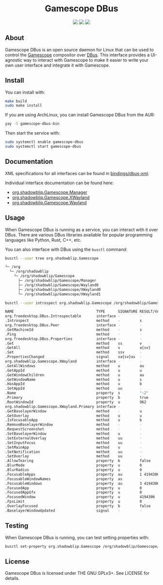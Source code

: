 <h1 align="center">
  <br>
  Gamescope DBus
</h1>

<p align="center">
  <a href="https://github.com/ShadowBlip/gamescope-dbus/stargazers"><img src="https://img.shields.io/github/stars/ShadowBlip/gamescope-dbus" /></a>
  <a href="https://github.com/ShadowBlip/gamescope-dbus/blob/main/LICENSE"><img src="https://img.shields.io/github/license/ShadowBlip/gamescope-dbus" /></a>
  <a href="https://discord.gg/fKsUbrt"><img src="https://img.shields.io/badge/discord-server-%235865F2" /></a>
  <br>
</p>

## About

Gamescope DBus is an open source daemon for Linux that can be used to control the [Gamescope](https://github.com/ValveSoftware/gamescope)
compositor over [DBus](https://www.freedesktop.org/wiki/Software/dbus/). This interface provides
a UI-agnostic way to interact with Gamescope to make it easier to write your own
user interface and integrate it with Gamescope.

## Install

You can install with:

```bash
make build
sudo make install
```

If you are using ArchLinux, you can install Gamescope DBus from the AUR:

```bash
yay -S gamescope-dbus-bin
```

Then start the service with:

```bash
sudo systemctl enable gamescope-dbus
sudo systemctl start gamescope-dbus
```

## Documentation

XML specifications for all interfaces can be found in [bindings/dbus-xml](./bindings/dbus-xml).

Individual interface documentation can be found here:

* [org.shadowblip.Gamescope.Manager](./docs/manager.md)
* [org.shadowblip.Gamescope.XWayland](./docs/xwayland.md)
* [org.shadowblip.Gamescope.Wayland](./docs/wayland.md)


## Usage

When Gamescope DBus is running as a service, you can interact with it over DBus.
There are various DBus libraries available for popular programming languages
like Python, Rust, C++, etc.

You can also interface with DBus using the `busctl` command:

```bash
busctl --user tree org.shadowblip.Gamescope
```


```bash
└─ /org
  └─ /org/shadowblip
    └─ /org/shadowblip/Gamescope
      ├─ /org/shadowblip/Gamescope/Manager
      ├─ /org/shadowblip/Gamescope/Wayland0
      ├─ /org/shadowblip/Gamescope/XWayland0
      └─ /org/shadowblip/Gamescope/XWayland1
```


```bash
busctl --user introspect org.shadowblip.Gamescope /org/shadowblip/Gamescope/XWayland0
```

```bash
NAME                                      TYPE      SIGNATURE RESULT/VALUE            FLAGS
org.freedesktop.DBus.Introspectable       interface -         -                       -
.Introspect                               method    -         s                       -
org.freedesktop.DBus.Peer                 interface -         -                       -
.GetMachineId                             method    -         s                       -
.Ping                                     method    -         -                       -
org.freedesktop.DBus.Properties           interface -         -                       -
.Get                                      method    ss        v                       -
.GetAll                                   method    s         a{sv}                   -
.Set                                      method    ssv       -                       -
.PropertiesChanged                        signal    sa{sv}as  -                       -
org.shadowblip.Gamescope.XWayland         interface -         -                       -
.GetAllWindows                            method    u         au                      -
.GetAppId                                 method    u         u                       -
.GetWindowChildren                        method    u         au                      -
.GetWindowName                            method    u         s                       -
.HasAppId                                 method    u         b                       -
.SetAppId                                 method    uu        -                       -
.Name                                     property  s         ":2"                    emits-change
.Primary                                  property  b         true                    emits-change
.RootWindowId                             property  u         962                     emits-change
org.shadowblip.Gamescope.XWayland.Primary interface -         -                       -
.GetBaselayerWindow                       method    -         u                       -
.GetOverlay                               method    u         u                       -
.IsFocusableApp                           method    u         b                       -
.RemoveBaselayerWindow                    method    -         -                       -
.RequestScreenshot                        method    -         -                       -
.SetBaselayerWindow                       method    u         -                       -
.SetExternalOverlay                       method    uu        -                       -
.SetInputFocus                            method    uu        -                       -
.SetMainApp                               method    u         -                       -
.SetNotification                          method    uu        -                       -
.SetOverlay                               method    uu        -                       -
.AllowTearing                             property  b         false                   emits-change writable
.BlurMode                                 property  u         0                       emits-change writable
.BlurRadius                               property  u         0                       emits-change writable
.FocusableApps                            property  au        1 4194306               emits-change
.FocusableWindowNames                     property  as        -                       emits-change
.FocusableWindows                         property  au        3 4194306 4194306 64337 emits-change
.FocusedApp                               property  u         0                       emits-change
.FocusedAppGfx                            property  u         0                       emits-change
.FocusedWindow                            property  u         4194306                 emits-change
.FpsLimit                                 property  u         0                       emits-change writable
.OverlayFocused                           property  b         false                   emits-change
.BaselayerWindowUpdated                   signal    -         -                       -
```

## Testing

When Gamescope DBus is running, you can test setting properties with:

```bash
busctl set-property org.shadowblip.Gamescope /org/shadowblip/Gamescope/XWayland0 org.shadowblip.Gamescope.Primary BlurMode "u" 2
```

## License

Gamescope DBus is licensed under THE GNU GPLv3+. See LICENSE for details.
